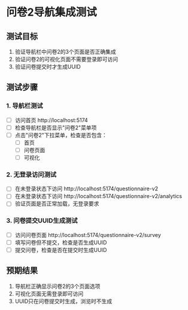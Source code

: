 # 问卷2导航集成测试

## 测试目标
1. 验证导航栏中问卷2的3个页面是否正确集成
2. 验证问卷2的可视化页面不需要登录即可访问
3. 验证问卷提交时才生成UUID

## 测试步骤

### 1. 导航栏测试
- [ ] 访问首页 http://localhost:5174
- [ ] 检查导航栏是否显示"问卷2"菜单项
- [ ] 点击"问卷2"下拉菜单，检查是否包含：
  - [ ] 首页
  - [ ] 问卷页面  
  - [ ] 可视化

### 2. 无登录访问测试
- [ ] 在未登录状态下访问 http://localhost:5174/questionnaire-v2
- [ ] 在未登录状态下访问 http://localhost:5174/questionnaire-v2/analytics
- [ ] 验证页面是否正常加载，无登录要求

### 3. 问卷提交UUID生成测试
- [ ] 访问问卷页面 http://localhost:5174/questionnaire-v2/survey
- [ ] 填写问卷但不提交，检查是否生成UUID
- [ ] 提交问卷，检查是否在提交时生成UUID

## 预期结果
1. 导航栏正确显示问卷2的3个页面选项
2. 可视化页面无需登录即可访问
3. UUID只在问卷提交时生成，浏览时不生成
